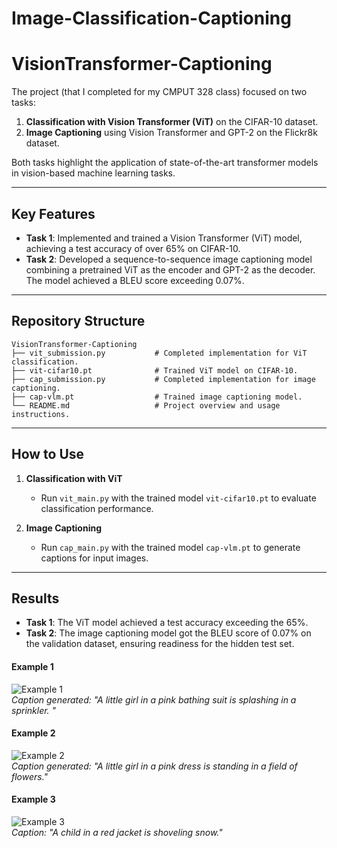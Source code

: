 # Image-Classification-Captioning

# VisionTransformer-Captioning  

The project (that I completed for my CMPUT 328 class) focused on two tasks:  

1. **Classification with Vision Transformer (ViT)** on the CIFAR-10 dataset.  
2. **Image Captioning** using Vision Transformer and GPT-2 on the Flickr8k dataset.  

Both tasks highlight the application of state-of-the-art transformer models in vision-based machine learning tasks.  

---

## Key Features  

- **Task 1**: Implemented and trained a Vision Transformer (ViT) model, achieving a test accuracy of over 65% on CIFAR-10.  
- **Task 2**: Developed a sequence-to-sequence image captioning model combining a pretrained ViT as the encoder and GPT-2 as the decoder. The model achieved a BLEU score exceeding 0.07%.  

---

## Repository Structure  
```
VisionTransformer-Captioning
├── vit_submission.py           # Completed implementation for ViT classification.
├── vit-cifar10.pt              # Trained ViT model on CIFAR-10.
├── cap_submission.py           # Completed implementation for image captioning.
├── cap-vlm.pt                  # Trained image captioning model.
└── README.md                   # Project overview and usage instructions.
```
---

## How to Use  

1. **Classification with ViT**  
   - Run `vit_main.py` with the trained model `vit-cifar10.pt` to evaluate classification performance.  

2. **Image Captioning**  
   - Run `cap_main.py` with the trained model `cap-vlm.pt` to generate captions for input images.  

---

## Results  

- **Task 1**: The ViT model achieved a test accuracy exceeding the 65%.  
- **Task 2**: The image captioning model got the BLEU score of 0.07% on the validation dataset, ensuring readiness for the hidden test set.  

#### Example 1  
![Example 1](result_1.jpg)  
*Caption generated: "A little girl in a pink bathing suit is splashing in a sprinkler. "*

#### Example 2  
![Example 2](result_2.jpg)  
*Caption generated: "A little girl in a pink dress is standing in a field of flowers."*

#### Example 3  
![Example 3](result_3.jpg)  
*Caption: "A child in a red jacket is shoveling snow."*  
